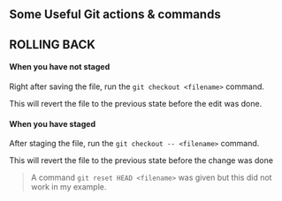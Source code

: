 ## Some Useful Git actions & commands

## ROLLING BACK

#### When you have __not staged__

Right after saving the file, run the `git checkout <filename>` command.

This will revert the file to the previous state before the edit was done.

#### When you have __staged__

After staging the file, run the `git checkout -- <filename>` command.

This will revert the file to the previous state before the change was done

> A command `git reset HEAD <filename>` was given but this did not work in my example.
